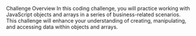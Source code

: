 Challenge Overview
In this coding challenge, you will practice working with JavaScript objects and arrays in a series of business-related scenarios. This challenge will enhance your understanding of creating, manipulating, and accessing data within objects and arrays.

